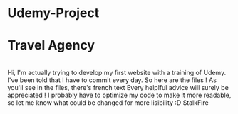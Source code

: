 # Udemy-Project
<h1>Travel Agency</h1>
<br>
Hi, I'm actually trying to develop my first website with a training of Udemy. I've been told that I have to commit every day. So here are the files !
As you'll see in the files, there's french text 
Every helplful advice will surely be appreciated !
I probably have to optimize my code to make it more readable, so let me know what could be changed for more lisibility :D
StalkFire
